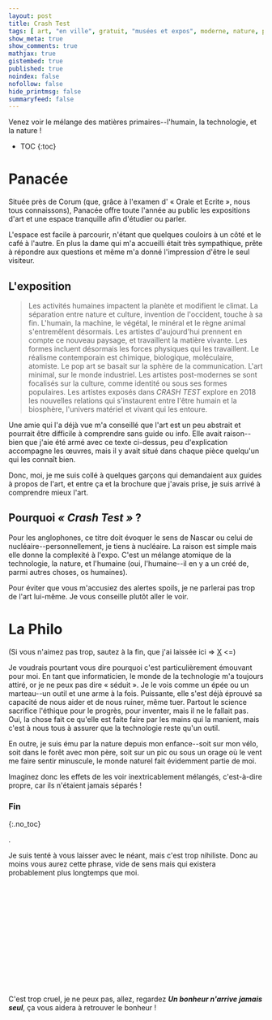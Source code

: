 ```yaml
---
layout: post
title: Crash Test
tags: [ art, "en ville", gratuit, "musées et expos", moderne, nature, panacée ]
show_meta: true
show_comments: true
mathjax: true
gistembed: true
published: true
noindex: false
nofollow: false
hide_printmsg: false
summaryfeed: false
---
```


Venez voir le mélange des matières primaires--l'humain, la technologie, et la
nature !

* TOC
{:toc}

# Panacée

Située près de Corum (que, grâce à l'examen d' « Orale et Ecrite », nous tous
connaissons), Panacée offre toute l'année au public les expositions d'art et une
espace tranquille afin d'étudier ou parler.

L'espace est facile à parcourir, n'étant que quelques couloirs à un côté et le
café à l'autre. En plus la dame qui m'a accueilli était très sympathique, prête à
répondre aux questions et même m'a donné l'impression d'être le seul visiteur.

## L'exposition

> Les activités humaines impactent la planète et modifient le climat. La
> séparation entre nature et culture, invention de l'occident, touche à sa fin.
> L'humain, la machine, le végétal, le minéral et le règne animal s'entremêlent
> désormais. Les artistes d'aujourd'hui prennent en compte ce nouveau paysage,
> et travaillent la matière vivante. Les formes incluent désormais les forces
> physiques qui les travaillent. Le réalisme contemporain est chimique,
> biologique, moléculaire, atomiste. Le pop art se basait sur la sphère de la
> communication. L'art minimal, sur le monde industriel. Les artistes
> post-modernes se sont focalisés sur la culture, comme identité ou sous ses
> formes populaires. Les artistes exposés dans *CRASH TEST* explore en 2018 les
> nouvelles relations qui s'instaurent entre l'être humain et la biosphère,
> l'univers matériel et vivant qui les entoure.

Une amie qui l'a déjà vue m'a conseillé que l'art est un peu abstrait et
pourrait être difficile à comprendre sans guide ou info. Elle avait raison--bien
que j'aie été armé avec ce texte ci-dessus, peu d'explication accompagne les œuvres, mais
il y avait situé dans chaque pièce quelqu'un qui les connaît bien.

Donc, moi, je me suis collé à quelques garçons qui demandaient aux guides à
propos de l'art, et entre ça et la brochure que j'avais prise, je suis arrivé à
comprendre mieux l'art.

## Pourquoi *« Crash Test »* ?

Pour les anglophones, ce titre doit évoquer le sens de Nascar ou celui de
nucléaire--personnellement, je tiens à nucléaire. La raison est simple mais elle
donne la complexité à l'expo. C'est un mélange atomique de la technologie, la
nature, et l'humaine (oui, l'humaine--il en y a un créé de, parmi autres choses,
os humaines).

Pour éviter que vous m'accusiez des alertes spoils, je ne parlerai pas trop de l'art
lui-même. Je vous conseille plutôt aller le voir.

# La Philo

(Si vous n'aimez pas trop, sautez à la fin, que j'ai laissée ici => [X][fin] <=)

Je voudrais pourtant vous dire pourquoi c'est particulièrement émouvant pour
moi. En tant que informaticien, le monde de la technologie m'a toujours attiré,
or je ne peux pas dire « séduit ». Je le vois comme un épée ou un marteau--un
outil et une arme à la fois. Puissante, elle s'est déjà éprouvé sa capacité de
nous aider et de nous ruiner, même tuer. Partout le science sacrifice l'éthique
pour le progrès, pour inventer, mais il ne le fallait pas. Oui, la chose fait ce
qu'elle est faite faire par les mains qui la manient, mais c'est à nous tous à
assurer que la technologie reste qu'un outil.

En outre, je suis ému par la nature depuis mon enfance--soit sur mon vélo, soit
dans le forêt avec mon père, soit sur un pic ou sous un orage où le vent me
faire sentir minuscule, le monde naturel fait évidemment partie de moi.

Imaginez donc les effets de les voir inextricablement mélangés, c'est-à-dire
propre, car ils n'étaient jamais séparés !

### Fin
{:.no_toc}

.

Je suis tenté à vous laisser avec le néant, mais c'est trop nihiliste. Donc au
moins vous aurez cette phrase, vide de sens mais qui existera probablement plus
longtemps que moi.

<br />
<br />
<br />
<br />
<br />
<br />
<br />
<br />
<br />
<br />
<br />
<br />

C'est trop cruel, je ne peux pas, allez, regardez *__Un bonheur n'arrive jamais
seul__*, ça vous aidera à retrouver le bonheur !

[fin]: ./#fin

<!---
vim: spell spelllang=fr
-->
